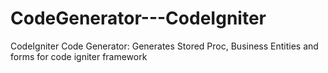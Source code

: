 CodeGenerator---CodeIgniter
===========================

CodeIgniter Code Generator: Generates Stored Proc, Business Entities and forms for code igniter framework 